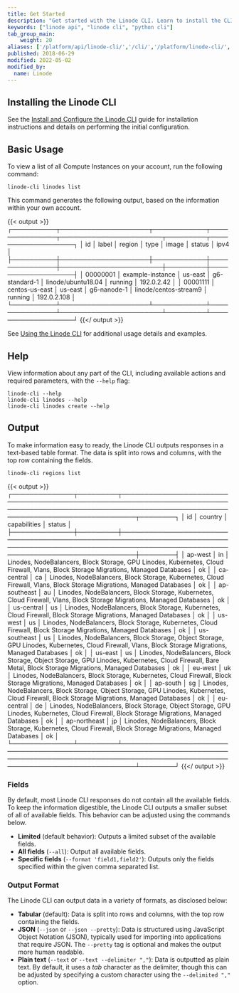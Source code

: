```yaml
---
title: Get Started
description: "Get started with the Linode CLI. Learn to install the CLI and customize output fields."
keywords: ["linode api", "linode cli", "python cli"]
tab_group_main:
    weight: 20
aliases: ['/platform/api/linode-cli/','/cli/','/platform/linode-cli/','/platform/api/using-the-linode-cli/','/guides/using-the-linode-cli/','/guides/linode-cli/']
published: 2018-06-29
modified: 2022-05-02
modified_by:
  name: Linode
---
```


## Installing the Linode CLI

See the [Install and Configure the Linode CLI](/docs/products/tools/cli/guides/install/) guide for installation instructions and details on performing the initial configuration.

## Basic Usage

To view a list of all Compute Instances on your account, run the following command:

    linode-cli linodes list

This command generates the following output, based on the information within your own account.

{{< output >}}
┌──────────┬────────────────────┬────────────┬───────────────┬───────────────────────┬─────────┬───────────────────┐
│ id       │ label              │ region     │ type          │ image                 │ status  │ ipv4              │
├──────────┼────────────────────┼────────────┼───────────────┼───────────────────────┼─────────┼───────────────────┤
│ 00000001 │ example-instance   │ us-east    │ g6-standard-1 │ linode/ubuntu18.04    │ running │ 192.0.2.42         │
│ 00001111 │ centos-us-east     │ us-east    │ g6-nanode-1   │ linode/centos-stream9 │ running │ 192.0.2.108       │
└──────────┴────────────────────┴────────────┴───────────────┴───────────────────────┴─────────┴───────────────────┘
{{</ output >}}

See [Using the Linode CLI](/docs/products/tools/cli/guides/#using-the-linode-cli) for additional usage details and examples.

## Help

View information about any part of the CLI, including available actions and required parameters, with the `--help` flag:

    linode-cli --help
    linode-cli linodes --help
    linode-cli linodes create --help

## Output

To make information easy to ready, the Linode CLI outputs responses in a text-based table format. The data is split into rows and columns, with the top row containing the fields.

    linode-cli regions list

{{< output >}}
┌──────────────┬─────────┬─────────────────────────────────────────────────────────────────────────────────────────────────────────────────────────────────────────────────────────┬────────┐
│ id           │ country │ capabilities                                                                                                                                            │ status │
├──────────────┼─────────┼─────────────────────────────────────────────────────────────────────────────────────────────────────────────────────────────────────────────────────────┼────────┤
│ ap-west      │ in      │ Linodes, NodeBalancers, Block Storage, GPU Linodes, Kubernetes, Cloud Firewall, Vlans, Block Storage Migrations, Managed Databases                      │ ok     │
│ ca-central   │ ca      │ Linodes, NodeBalancers, Block Storage, Kubernetes, Cloud Firewall, Vlans, Block Storage Migrations, Managed Databases                                   │ ok     │
│ ap-southeast │ au      │ Linodes, NodeBalancers, Block Storage, Kubernetes, Cloud Firewall, Vlans, Block Storage Migrations, Managed Databases                                   │ ok     │
│ us-central   │ us      │ Linodes, NodeBalancers, Block Storage, Kubernetes, Cloud Firewall, Block Storage Migrations, Managed Databases                                          │ ok     │
│ us-west      │ us      │ Linodes, NodeBalancers, Block Storage, Kubernetes, Cloud Firewall, Block Storage Migrations, Managed Databases                                          │ ok     │
│ us-southeast │ us      │ Linodes, NodeBalancers, Block Storage, Object Storage, GPU Linodes, Kubernetes, Cloud Firewall, Vlans, Block Storage Migrations, Managed Databases      │ ok     │
│ us-east      │ us      │ Linodes, NodeBalancers, Block Storage, Object Storage, GPU Linodes, Kubernetes, Cloud Firewall, Bare Metal, Block Storage Migrations, Managed Databases │ ok     │
│ eu-west      │ uk      │ Linodes, NodeBalancers, Block Storage, Kubernetes, Cloud Firewall, Block Storage Migrations, Managed Databases                                          │ ok     │
│ ap-south     │ sg      │ Linodes, NodeBalancers, Block Storage, Object Storage, GPU Linodes, Kubernetes, Cloud Firewall, Block Storage Migrations, Managed Databases             │ ok     │
│ eu-central   │ de      │ Linodes, NodeBalancers, Block Storage, Object Storage, GPU Linodes, Kubernetes, Cloud Firewall, Block Storage Migrations, Managed Databases             │ ok     │
│ ap-northeast │ jp      │ Linodes, NodeBalancers, Block Storage, Kubernetes, Cloud Firewall, Block Storage Migrations, Managed Databases                                          │ ok     │
└──────────────┴─────────┴─────────────────────────────────────────────────────────────────────────────────────────────────────────────────────────────────────────────────────────┴────────┘
{{</ output >}}

### Fields

By default, most Linode CLI responses do not contain all the available fields. To keep the information digestible, the Linode CLI outputs a smaller subset of all of available fields. This behavior can be adjusted using the commands below.

- **Limited** (default behavior): Outputs a limited subset of the available fields.
- **All fields** (`--all`): Output all available fields.
- **Specific fields** (`--format 'field1,field2'`): Outputs only the fields specified within the given comma separated list.

### Output Format

The Linode CLI can output data in a variety of formats, as disclosed below:

- **Tabular** (default): Data is split into rows and columns, with the top row containing the fields.
- **JSON** (`--json` or `--json --pretty`): Data is structured using JavaScript Object Notation (JSON), typically used for importing into applications that require JSON. The `--pretty` tag is optional and makes the output more human readable.
- **Plain text** (`--text` or `--text --delimiter ","`): Data is outputted as plain text. By default, it uses a *tab* character as the delimiter, though this can be adjusted by specifying a custom character using the `--delimited ","` option.